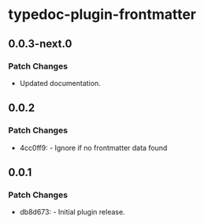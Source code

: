 # typedoc-plugin-frontmatter

## 0.0.3-next.0

### Patch Changes

- Updated documentation.

## 0.0.2

### Patch Changes

- 4cc0ff9: - Ignore if no frontmatter data found

## 0.0.1

### Patch Changes

- db8d673: - Initial plugin release.
